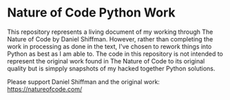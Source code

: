 # Nature of Code Python Work

This repository represents a living document of my working through The Nature of Code by Daniel Shiffman. However, rather than completing the work in processing as done in the text, I've chosen to rework things into Python as best as I am able to. The code in this repository is not intended to represent the original work found in The Nature of Code to its original quality but is simpply snapshots of my hacked together Python solutions.

Please support Daniel Shiffman and the original work: https://natureofcode.com/
